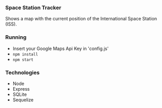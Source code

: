 ### Space Station Tracker

Shows a map with the current position of the International Space Station (ISS).

### Running

- Insert your Google Maps Api Key in 'config.js'
- `npm install`
- `npm start`

### Technologies

- Node
- Express
- SQLite
- Sequelize
